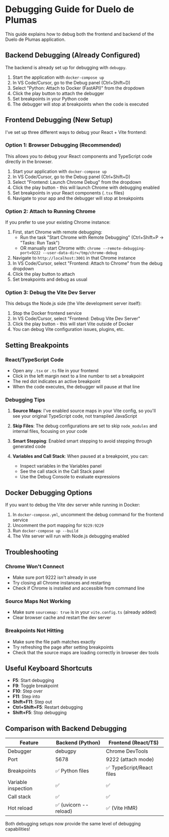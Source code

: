 # Debugging Guide for Duelo de Plumas

This guide explains how to debug both the frontend and backend of the Duelo de Plumas application.

## Backend Debugging (Already Configured)

The backend is already set up for debugging with `debugpy`. 

1. Start the application with `docker-compose up`
2. In VS Code/Cursor, go to the Debug panel (Ctrl+Shift+D)
3. Select "Python: Attach to Docker (FastAPI)" from the dropdown
4. Click the play button to attach the debugger
5. Set breakpoints in your Python code
6. The debugger will stop at breakpoints when the code is executed

## Frontend Debugging (New Setup)

I've set up three different ways to debug your React + Vite frontend:

### Option 1: Browser Debugging (Recommended)

This allows you to debug your React components and TypeScript code directly in the browser.

1. Start your application with `docker-compose up`
2. In VS Code/Cursor, go to the Debug panel (Ctrl+Shift+D)
3. Select "Frontend: Launch Chrome Debug" from the dropdown
4. Click the play button - this will launch Chrome with debugging enabled
5. Set breakpoints in your React components (`.tsx` files)
6. Navigate to your app and the debugger will stop at breakpoints

### Option 2: Attach to Running Chrome

If you prefer to use your existing Chrome instance:

1. First, start Chrome with remote debugging:
   - Run the task "Start Chrome with Remote Debugging" (Ctrl+Shift+P → "Tasks: Run Task")
   - OR manually start Chrome with: `chrome --remote-debugging-port=9222 --user-data-dir=/tmp/chrome-debug`
2. Navigate to `http://localhost:3001` in that Chrome instance
3. In VS Code/Cursor, select "Frontend: Attach to Chrome" from the debug dropdown
4. Click the play button to attach
5. Set breakpoints and debug as usual

### Option 3: Debug the Vite Dev Server

This debugs the Node.js side (the Vite development server itself):

1. Stop the Docker frontend service
2. In VS Code/Cursor, select "Frontend: Debug Vite Dev Server"
3. Click the play button - this will start Vite outside of Docker
4. You can debug Vite configuration issues, plugins, etc.

## Setting Breakpoints

### React/TypeScript Code
- Open any `.tsx` or `.ts` file in your frontend
- Click in the left margin next to a line number to set a breakpoint
- The red dot indicates an active breakpoint
- When the code executes, the debugger will pause at that line

### Debugging Tips

1. **Source Maps**: I've enabled source maps in your Vite config, so you'll see your original TypeScript code, not transpiled JavaScript

2. **Skip Files**: The debug configurations are set to skip `node_modules` and internal files, focusing on your code

3. **Smart Stepping**: Enabled smart stepping to avoid stepping through generated code

4. **Variables and Call Stack**: When paused at a breakpoint, you can:
   - Inspect variables in the Variables panel
   - See the call stack in the Call Stack panel
   - Use the Debug Console to evaluate expressions

## Docker Debugging Options

If you want to debug the Vite dev server while running in Docker:

1. In `docker-compose.yml`, uncomment the debug command for the frontend service
2. Uncomment the port mapping for `9229:9229`
3. Run `docker-compose up --build`
4. The Vite server will run with Node.js debugging enabled

## Troubleshooting

### Chrome Won't Connect
- Make sure port 9222 isn't already in use
- Try closing all Chrome instances and restarting
- Check if Chrome is installed and accessible from command line

### Source Maps Not Working
- Make sure `sourcemap: true` is in your `vite.config.ts` (already added)
- Clear browser cache and restart the dev server

### Breakpoints Not Hitting
- Make sure the file path matches exactly
- Try refreshing the page after setting breakpoints
- Check that the source maps are loading correctly in browser dev tools

## Useful Keyboard Shortcuts

- **F5**: Start debugging
- **F9**: Toggle breakpoint
- **F10**: Step over
- **F11**: Step into
- **Shift+F11**: Step out
- **Ctrl+Shift+F5**: Restart debugging
- **Shift+F5**: Stop debugging

## Comparison with Backend Debugging

| Feature | Backend (Python) | Frontend (React/TS) |
|---------|------------------|---------------------|
| Debugger | debugpy | Chrome DevTools |
| Port | 5678 | 9222 (attach mode) |
| Breakpoints | ✅ Python files | ✅ TypeScript/React files |
| Variable inspection | ✅ | ✅ |
| Call stack | ✅ | ✅ |
| Hot reload | ✅ (uvicorn --reload) | ✅ (Vite HMR) |

Both debugging setups now provide the same level of debugging capabilities! 